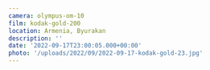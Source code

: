```yaml
---
camera: olympus-om-10
film: kodak-gold-200
location: Armenia, Byurakan
description: ''
date: '2022-09-17T23:00:05.000+00:00'
photo: '/uploads/2022/09/2022-09-17-kodak-gold-23.jpg'
---
```

